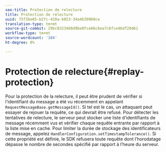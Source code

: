 ```yaml
---
seo-title: Protection de relecture
title: Protection de relecture
uuid: 75f2be65-b2fc-428a-b853-34a4b30960ce
translation-type: tm+mt
source-git-commit: 29bc8323460d9be0fce66cbea7c6fce46df20d61
workflow-type: tm+mt
source-wordcount: '104'
ht-degree: 0%

---
```



# Protection de relecture{#replay-protection}

Pour la protection de la relecture, il peut être prudent de vérifier si l&#39;identifiant du message a été vu récemment en appelant `RequestMessageBase.getMessageId()`. Si tel est le cas, un attaquant peut essayer de rejouer la requête, ce qui devrait être refusé. Pour détecter les tentatives de relecture, le serveur peut stocker une liste d’identifiants de message récemment vus et vérifier chaque requête entrante par rapport à la liste mise en cache. Pour limiter la durée de stockage des identificateurs de message, appelez `HandlerConfiguration.setTimestampTolerance()`. Si cette propriété est définie, le SDK refusera toute requête dont l’horodatage dépasse le nombre de secondes spécifié par rapport à l’heure du serveur.
